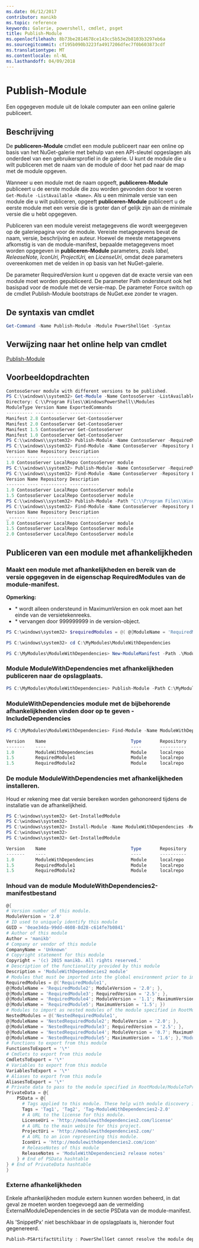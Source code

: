 ```yaml
---
ms.date: 06/12/2017
contributor: manikb
ms.topic: reference
keywords: Galerie, powershell, cmdlet, psget
title: Publish-Module
ms.openlocfilehash: 8b73be2814678ce143cc5b53e2b8103b3297eb6a
ms.sourcegitcommit: cf195b090b3223fa4917206dfec7f0b603873cdf
ms.translationtype: MT
ms.contentlocale: nl-NL
ms.lasthandoff: 04/09/2018
---
```

# <a name="publish-module"></a>Publish-Module

Een opgegeven module uit de lokale computer aan een online galerie publiceert.

## <a name="description"></a>Beschrijving

De **publiceren-Module** cmdlet een module publiceert naar een online op basis van het NuGet-galerie met behulp van een API-sleutel opgeslagen als onderdeel van een gebruikersprofiel in de galerie. U kunt de module die u wilt publiceren met de naam van de module of door het pad naar de map met de module opgeven.

Wanneer u een module met de naam opgeeft, **publiceren-Module** publiceert u de eerste module die zou worden gevonden door te voeren `Get-Module -ListAvailable <Name>`. Als u een minimale versie van een module die u wilt publiceren, opgeeft **publiceren-Module** publiceert u de eerste module met een versie die is groter dan of gelijk zijn aan de minimale versie die u hebt opgegeven.

Publiceren van een module vereist metagegevens die wordt weergegeven op de galeriepagina voor de module. Vereiste metagegevens bevat de naam, versie, beschrijving en auteur. Hoewel de meeste metagegevens afkomstig is van de module-manifest, bepaalde metagegevens moet worden opgegeven in **publiceren-Module** parameters, zoals *label, ReleaseNote, IconUri, ProjectUri,* en  *LicenseUri*, omdat deze parameters overeenkomen met de velden in op basis van het NuGet-galerie.

De parameter RequiredVersion kunt u opgeven dat de exacte versie van een module moet worden gepubliceerd.
De parameter Path ondersteunt ook het basispad voor de module met de versie-map.
De parameter Force switch op de cmdlet Publish-Module bootstraps de NuGet.exe zonder te vragen.

## <a name="cmdlet-syntax"></a>De syntaxis van cmdlet
```powershell
Get-Command -Name Publish-Module -Module PowerShellGet -Syntax
```

## <a name="cmdlet-online-help-reference"></a>Verwijzing naar het online help van cmdlet

[Publish-Module](http://go.microsoft.com/fwlink/?LinkID=398575)

## <a name="example-commands"></a>Voorbeeldopdrachten

```powershell
ContosoServer module with different versions to be published.
PS C:\\windows\\system32> Get-Module -Name ContosoServer -ListAvailable
Directory: C:\\Program Files\\WindowsPowerShell\\Modules
ModuleType Version Name ExportedCommands
---------- ------- ---- ----------------
Manifest 2.8 ContosoServer Get-ContosoServer
Manifest 2.0 ContosoServer Get-ContosoServer
Manifest 1.5 ContosoServer Get-ContosoServer
Manifest 1.0 ContosoServer Get-ContosoServer
PS C:\\windows\\system32> Publish-Module -Name ContosoServer -RequiredVersion 1.0 -Repository LocalRepo -NuGetApiKey Local-Repo-NuGet-ApiKey
PS C:\\windows\\system32> Find-Module -Name ContosoServer -Repository LocalRepo
Version Name Repository Description
------- ---- ---------- -----------
1.0 ContosoServer LocalRepo ContosoServer module
PS C:\\windows\\system32> Publish-Module -Name ContosoServer -RequiredVersion 1.5 -Repository LocalRepo -NuGetApiKey Local-Repo-NuGet-ApiKey
PS C:\\windows\\system32> Find-Module -Name ContosoServer -Repository LocalRepo
Version Name Repository Description
------- ---- ---------- -----------
1.0 ContosoServer LocalRepo ContosoServer module
1.5 ContosoServer LocalRepo ContosoServer module
PS C:\\windows\\system32> Publish-Module -Path "C:\\Program Files\\WindowsPowerShell\\Modules\\ContosoServer\\2.0" -Repository LocalRepo -NuGetApiKey Local-Repo-NuGet-ApiKey
PS C:\\windows\\system32> Find-Module -Name ContosoServer -Repository LocalRepo
Version Name Repository Description
_------ ---- ---------- -----------
1.0 ContosoServer LocalRepo ContosoServer module
1.5 ContosoServer LocalRepo ContosoServer module
2.0 ContosoServer LocalRepo ContosoServer module
```

## <a name="publishing-a-module-with-dependencies"></a>Publiceren van een module met afhankelijkheden

### <a name="create-a-module-with-dependencies-and-version-range-specified-in-requiredmodules-property-of-its-module-manifest"></a>Maakt een module met afhankelijkheden en bereik van de versie opgegeven in de eigenschap RequiredModules van de module-manifest.

**Opmerking:**
  - \* wordt alleen ondersteund in MaximumVersion en ook moet aan het einde van de versietekenreeks.
  - \* vervangen door 999999999 in de version-object.

```powershell
PS C:\windows\system32> $requiredModules = @( @{ModuleName = 'RequiredModule1'; ModuleVersion = '0.1'; MaximumVersion = '1.9'; }, @{ModuleName = 'RequiredModule2'; MaximumVersion = '1.*'; })

PS C:\windows\system32> cd C:\MyModules\ModuleWithDependencies

PS C:\MyModules\ModuleWithDependencies> New-ModuleManifest -Path .\ModuleWithDependencies.psd1 -ModuleVersion 1.0 -RequiredModules $requiredModules -Description 'ModuleWithDependencies demo module'
```

### <a name="publish-modulewithdependencies-module-with-dependencies-to-the-repository"></a>Module ModuleWithDependencies met afhankelijkheden publiceren naar de opslagplaats.

```powershell
PS C:\MyModules\ModuleWithDependencies> Publish-Module -Path C:\MyModules\ModuleWithDependencies -Repository LocalRepo
```

### <a name="find-modulewithdependencies-module-with-its-dependencies-by-specifying--includedependencies"></a>ModuleWithDependencies module met de bijbehorende afhankelijkheden vinden door op te geven - IncludeDependencies

```powershell
PS C:\MyModules\ModuleWithDependencies> Find-Module -Name ModuleWithDependencies -Repository LocalRepo -IncludeDependencies

Version    Name                                Type       Repository           Description
-------    ----                                ----       ----------           -----------
1.0        ModuleWithDependencies              Module     localrepo            ModuleWithDependencies demo module
1.5        RequiredModule1                     Module     localrepo            RequiredModule1 module
1.5        RequiredModule2                     Module     localrepo            RequiredModule2 module
```

### <a name="install-the-modulewithdependencies-module-with-dependencies"></a>De module ModuleWithDependencies met afhankelijkheden installeren.
Houd er rekening mee dat versie bereiken worden gehonoreerd tijdens de installatie van de afhankelijkheid.

```powershell
PS C:\windows\system32> Get-InstalledModule
PS C:\windows\system32>
PS C:\windows\system32> Install-Module -Name ModuleWithDependencies -Repository LocalRepo
PS C:\windows\system32>
PS C:\windows\system32> Get-InstalledModule

Version    Name                                Type       Repository           Description
-------    ----                                ----       ----------           -----------
1.0        ModuleWithDependencies              Module     localrepo            ModuleWithDependencies demo module
1.5        RequiredModule1                     Module     localrepo            RequiredModule1 module
1.5        RequiredModule2                     Module     localrepo            RequiredModule2 module
```

### <a name="contents-of-modulewithdependencies2-module-manifest-file"></a>Inhoud van de module ModuleWithDependencies2-manifestbestand

```powershell
@{
# Version number of this module.
ModuleVersion = '2.0'
# ID used to uniquely identify this module
GUID = '0eae34da-99dd-4608-8d28-c614fe7b0841'
# Author of this module
Author = 'manikb'
# Company or vendor of this module
CompanyName = 'Unknown'
# Copyright statement for this module
Copyright = '(c) 2015 manikb. All rights reserved.'
# Description of the functionality provided by this module
Description = 'ModuleWithDependencies2 module'
# Modules that must be imported into the global environment prior to importing this module
RequiredModules = @('RequiredModule1',
@{ModuleName = 'RequiredModule2'; ModuleVersion = '2.0'; },
@{ModuleName = 'RequiredModule3'; RequiredVersion = '2.5'; },
@{ModuleName = 'RequiredModule4'; ModuleVersion = '1.1'; MaximumVersion = '2.0'; },
@{ModuleName = 'RequiredModule5'; MaximumVersion = '1.5'; })
# Modules to import as nested modules of the module specified in RootModule/ModuleToProcess
NestedModules = @('NestedRequiredModule1',
@{ModuleName = 'NestedRequiredModule2'; ModuleVersion = '2.0'; },
@{ModuleName = 'NestedRequiredModule3'; RequiredVersion = '2.5'; },
@{ModuleName = 'NestedRequiredModule4'; ModuleVersion = '0.7'; MaximumVersion = '2.4'; },
@{ModuleName = 'NestedRequiredModule5'; MaximumVersion = '1.6'; },'ModuleWithDependencies2.psm1')
# Functions to export from this module
FunctionsToExport = '\*'
# Cmdlets to export from this module
CmdletsToExport = '\*'
# Variables to export from this module
VariablesToExport = '\*'
# Aliases to export from this module
AliasesToExport = '\*'
# Private data to pass to the module specified in RootModule/ModuleToProcess. This may also contain a PSData hashtable with additional module metadata used by PowerShell.
PrivateData = @{
    PSData = @{
      # Tags applied to this module. These help with module discovery in online galleries.
      Tags = 'Tag1', 'Tag2', 'Tag-ModuleWithDependencies2-2.0'
      # A URL to the license for this module.
      LicenseUri = 'http://modulewithdependencies2.com/license'
      # A URL to the main website for this project.
      ProjectUri = 'http://modulewithdependencies2.com/'
      # A URL to an icon representing this module.
      IconUri = 'http://modulewithdependencies2.com/icon'
      # ReleaseNotes of this module
      ReleaseNotes = 'ModuleWithDependencies2 release notes'
    } # End of PSData hashtable
} # End of PrivateData hashtable
}
```


### <a name="external-dependencies"></a>Externe afhankelijkheden
Enkele afhankelijkheden module extern kunnen worden beheerd, in dat geval ze moeten worden toegevoegd aan de vermelding ExternalModuleDependencies in de sectie PSData van de module-manifest.

Als 'SnippetPx' niet beschikbaar in de opslagplaats is, hieronder fout gegenereerd.
```powershell
Publish-PSArtifactUtility : PowerShellGet cannot resolve the module dependency 'SnippetPx' of the module 'TypePx' on the repository 'LocalRepo'. Verify that the dependent module 'SnippetPx' is available in the repository 'LocalRepo'. If this dependent 'SnippetPx' is managed externally, add it to the ExternalModuleDependencies entry in the PSData section of the module manifest.
```